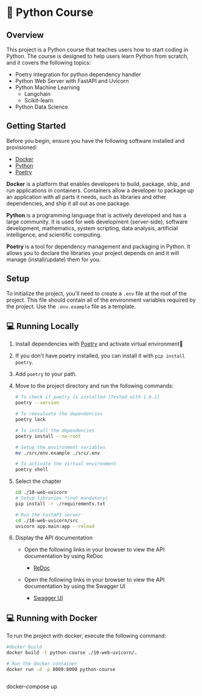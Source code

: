 # 📖 Python Course

## Overview

This project is a Python course that teaches users how to start coding in Python.
The course is designed to help users learn Python from scratch, and it covers the following topics:

- Poetry integration for python dependency handler
- Python Web Server with FastAPI and Uvicorn
- Python Machine Learning
  - Langchain
  - Scikit-learn
- Python Data Science

## Getting Started

Before you begin, ensure you have the following software installed and provisioned:

- [Docker](https://www.docker.com/)
- [Python](https://www.python.org/downloads/)
- [Poetry](https://python-poetry.org/docs/)

**Docker** is a platform that enables developers to build, package, ship, and run applications in containers. Containers allow a developer to package up an application with all parts it needs, such as libraries and other dependencies, and ship it all out as one package.

**Python** is a programming language that is actively developed and has a large community. It is used for web development (server-side), software development, mathematics, system scripting, data analysis, artificial intelligence, and scientific computing.

**Poetry** is a tool for dependency management and packaging in Python. It allows you to declare the libraries your project depends on and it will manage (install/update) them for you.

## Setup

To initialize the project, you'll need to create a `.env` file at the root of the project. This file should contain all of the environment variables required by the project. Use the `.env.example` file as a template.

## 💻 Running Locally

1. Install dependencies with [Poetry](https://python-poetry.org/) and activate virtual environment🔨

2. If you don't have poetry installed, you can install it with `pip install poetry`.
3. Add `poetry` to your path.
4. Move to the project directory and run the following commands:

   ```bash
   # To check if poetry is installed [Tested with 1.6.1]
   poetry --version

   # To reevaluate the dependencies
   poetry lock

   # To install the dependencies
   poetry install --no-root

   # Setup the environment variables
   mv ./src/env.example ./src/.env

   # To activate the virtual environment
   poetry shell
   ```

5. Select the chapter

   ```bash
   cd ./10-web-uvicorn
   # Setup libraries *(not mandatory)
   pip install -r ./requirements.txt

   # Run the FastAPI server
   cd ./10-web-uvicorn/src
   uvicorn app.main:app --reload
   ```

6. Display the API documentation

   - Open the following links in your browser to view the API documentation by using ReDoc
   
     - [ReDoc](http://127.0.0.1:8000)

   - Open the following links in your browser to view the API documentation by using the Swagger UI

     - [Swagger UI](http://127.0.0.1:8000/docs)

## 💻 Running with Docker

To run the project with docker, execute the following command:


```bash
#docker build
docker build -t python-course ./10-web-uvicorn/.

# Run the docker container
docker run -d -p 8000:8000 python-course

```


```bash
```
docker-compose up
```
